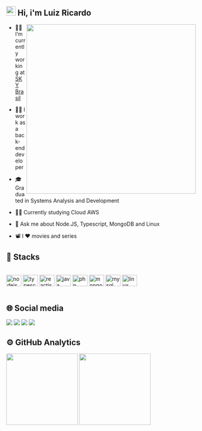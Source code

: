 ## <img height="25em" src="https://raw.githubusercontent.com/kaueMarques/kaueMarques/master/hi.gif"> Hi, i'm Luiz Ricardo
<img align="right" height="450em" src="https://raw.githubusercontent.com/gist/lurickardo/e81823d4a820dbf1149c211e6aae143f/raw/893c1b693cef82dbefa6e08f4da91263d1aeac27/githugcardnlw.svg">

- 👨‍💻 I’m currently working at <a href="https://www.sky.com.br/" target="_blank">SKY Brasil</a>

- 👨‍💼 I work as a back-end developer

- 🎓 Graduated in Systems Analysis and Development

- 👨‍🎓 Currently studying Cloud AWS

- 💬 Ask me about Node.JS, Typescript, MongoDB and Linux

- 📽️ I ❤️ movies and series
  
## 🧮 Stacks

<div style="display: inline_block"><br>
  <img align="center" alt="nodejs" height="30" width="40" src="https://cdn.jsdelivr.net/gh/devicons/devicon/icons/nodejs/nodejs-original.svg">
  <img align="center" alt="typescript" height="30" width="40" src="https://cdn.jsdelivr.net/gh/devicons/devicon/icons/typescript/typescript-plain.svg">
  <img align="center" alt="reactjs" height="30" width="40" src="https://cdn.jsdelivr.net/gh/devicons/devicon/icons/react/react-original.svg">
  <img align="center" alt="java" height="30" width="40" src="https://cdn.jsdelivr.net/gh/devicons/devicon/icons/java/java-original.svg">
  <img align="center" alt="php" height="30" width="40" src="https://cdn.jsdelivr.net/gh/devicons/devicon/icons/php/php-plain.svg">
  <img align="center" alt="mongodb" height="30" width="40" src="https://cdn.jsdelivr.net/gh/devicons/devicon/icons/mongodb/mongodb-original.svg">
  <img align="center" alt="mysql" height="30" width="40" src="https://cdn.jsdelivr.net/gh/devicons/devicon/icons/mysql/mysql-original.svg">
  <img align="center" alt="linux" height="30" width="40" src="https://cdn.jsdelivr.net/gh/devicons/devicon/icons/linux/linux-original.svg">
</div>
</br>

## 🌐 Social media
<div> 
  <a href="mailto:luizr726@gmail.com" target="_blank"><img src="https://img.shields.io/badge/Gmail-D14836?style=for-the-badge&logo=gmail&logoColor=white" target="_blank"></a> 
  <a href="https://www.linkedin.com/in/lurickardo" target="_blank"><img src="https://img.shields.io/badge/LinkedIn-0077B5?style=for-the-badge&logo=linkedin&logoColor=white" target="_blank"></a> 
  <a href="https://luizr726.medium.com/" target="_blank"><img src="https://img.shields.io/badge/Medium-12100E?style=for-the-badge&logo=medium&logoColor=white" target="_blank"></a> 
  <a href="https://www.twitch.tv/lurickardo" target="_blank"><img src="https://img.shields.io/badge/Twitch-9146FF?style=for-the-badge&logo=twitch&logoColor=white" target="_blank"></a> 
 
## ⚙️  GitHub Analytics
  <img height="190em" src="https://github-readme-stats.vercel.app/api?username=lurickardo&show_icons=true&theme=omni&include_all_commits=true&count_private=true&border_radius=6&hide_border=true"/>
  <img height="190em" src="https://github-readme-stats.vercel.app/api/top-langs/?username=lurickardo&layout=compact&langs_count=7&theme=omni&border_radius=6&hide_border=true"/>
 
</div>
